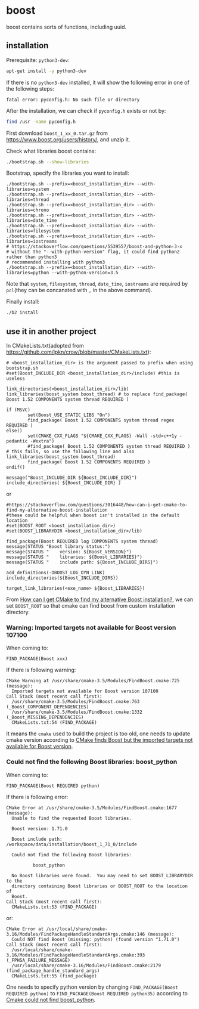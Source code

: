 # boost
boost contains sorts of functions, including uuid.

## installation
Prerequisite: `python3-dev`:
```sh
apt-get install -y python3-dev
```
If there is no `python3-dev` installed, it will show the following error in one of the following steps:
```
fatal error: pyconfig.h: No such file or directory
```
After the installation, we can check if `pyconfig.h` exists or not by:
```sh
find /usr -name pyconfig.h
```

First download `boost_1_xx_0.tar.gz` from https://www.boost.org/users/history/, and unzip it.

Check what libraries boost contains:
```sh
./bootstrap.sh --show-libraries
```
Bootstrap, specify the libraries you want to install:
```
./bootstrap.sh --prefix=<boost_installation_dir> --with-libraries=system
./bootstrap.sh --prefix=<boost_installation_dir> --with-libraries=thread
./bootstrap.sh --prefix=<boost_installation_dir> --with-libraries=chrono
./bootstrap.sh --prefix=<boost_installation_dir> --with-libraries=date_time
./bootstrap.sh --prefix=<boost_installation_dir> --with-libraries=filesystem
./bootstrap.sh --prefix=<boost_installation_dir> --with-libraries=iostreams
# https://stackoverflow.com/questions/5539557/boost-and-python-3-x
# without the "--with-python-version" flag, it could find python2 rather than python3
# recommended installing with python3
./bootstrap.sh --prefix=<boost_installation_dir> --with-libraries=python --with-python-version=3.5
```
Note that `system`, `filesystem`, `thread`, `date_time`, `iostreams` are required by `pcl`(they can be concanated with `,` in the above command).

Finally install:
```sh
./b2 install
```

## use it in another project
In CMakeLists.txt(adopted from https://github.com/ipkn/crow/blob/master/CMakeLists.txt):
```
# <boost_installation_dir> is the argument passed to prefix when using bootstrap.sh
#set(Boost_INCLUDE_DIR <boost_installation_dir>/include) #this is useless

link_directories(<boost_installation_dir>/lib)
link_libraries(boost_system boost_thread) # to replace find_package( Boost 1.52 COMPONENTS system thread REQUIRED ) 

if (MSVC)
        set(Boost_USE_STATIC_LIBS "On")
        find_package( Boost 1.52 COMPONENTS system thread regex REQUIRED )
else()
        set(CMAKE_CXX_FLAGS "${CMAKE_CXX_FLAGS} -Wall -std=c++1y -pedantic -Wextra")
        #find_package( Boost 1.52 COMPONENTS system thread REQUIRED ) # this fails, so use the following line and also link_libraries(boost_system boost_thread)
        find_package( Boost 1.52 COMPONENTS REQUIRED )
endif()

message("Boost_INCLUDE_DIR ${Boost_INCLUDE_DIR}")
include_directories( ${Boost_INCLUDE_DIR} )
```

or 

```
#https://stackoverflow.com/questions/3016448/how-can-i-get-cmake-to-find-my-alternative-boost-installation
#these could be helpful when boost isn't installed in the default location
#set(BOOST_ROOT <boost_installation_dir>)
#set(BOOST_LIBRARYDIR <boost_installation_dir>/lib)

find_package(Boost REQUIRED log COMPONENTS system thread)
message(STATUS "Boost library status:")
message(STATUS "    version: ${Boost_VERSION}")
message(STATUS "    libraries: ${Boost_LIBRARIES}")
message(STATUS "    include path: ${Boost_INCLUDE_DIRS}")

add_definitions(-DBOOST_LOG_DYN_LINK)
include_directories(${Boost_INCLUDE_DIRS})

target_link_libraries(<exe_name> ${Boost_LIBRARIES})
```

From [How can I get CMake to find my alternative Boost installation?](https://stackoverflow.com/questions/3016448/how-can-i-get-cmake-to-find-my-alternative-boost-installation), we can set `BOOST_ROOT` so that cmake can find boost from custom installation directory.

### Warning: Imported targets not available for Boost version 107100
When coming to:
```
FIND_PACKAGE(Boost xxx)
```
If there is following warning:
```
CMake Warning at /usr/share/cmake-3.5/Modules/FindBoost.cmake:725 (message):
  Imported targets not available for Boost version 107100
Call Stack (most recent call first):
  /usr/share/cmake-3.5/Modules/FindBoost.cmake:763 (_Boost_COMPONENT_DEPENDENCIES)
  /usr/share/cmake-3.5/Modules/FindBoost.cmake:1332 (_Boost_MISSING_DEPENDENCIES)
  CMakeLists.txt:54 (FIND_PACKAGE)
```
It means the `cmake` used to build the project is too old, one needs to update cmake version according to [CMake finds Boost but the imported targets not available for Boost version](https://stackoverflow.com/questions/42123509/cmake-finds-boost-but-the-imported-targets-not-available-for-boost-version).

### Could not find the following Boost libraries: boost_python
When coming to:
```
FIND_PACKAGE(Boost REQUIRED python)
```
If there is following error:
```
CMake Error at /usr/share/cmake-3.5/Modules/FindBoost.cmake:1677 (message):
  Unable to find the requested Boost libraries.

  Boost version: 1.71.0

  Boost include path: /workspace/data/installation/boost_1_71_0/include

  Could not find the following Boost libraries:

          boost_python

  No Boost libraries were found.  You may need to set BOOST_LIBRARYDIR to the
  directory containing Boost libraries or BOOST_ROOT to the location of
  Boost.
Call Stack (most recent call first):
  CMakeLists.txt:53 (FIND_PACKAGE)
```
or:
```
CMake Error at /usr/local/share/cmake-3.16/Modules/FindPackageHandleStandardArgs.cmake:146 (message):
  Could NOT find Boost (missing: python) (found version "1.71.0")
Call Stack (most recent call first):
  /usr/local/share/cmake-3.16/Modules/FindPackageHandleStandardArgs.cmake:393 (_FPHSA_FAILURE_MESSAGE)
  /usr/local/share/cmake-3.16/Modules/FindBoost.cmake:2179 (find_package_handle_standard_args)
  CMakeLists.txt:55 (find_package)

```
One needs to specify python version by changing `FIND_PACKAGE(Boost REQUIRED python)` to `FIND_PACKAGE(Boost REQUIRED python35)` according to [Cmake could not find boost_python](https://stackoverflow.com/questions/56067518/cmake-could-not-find-boost-python).
